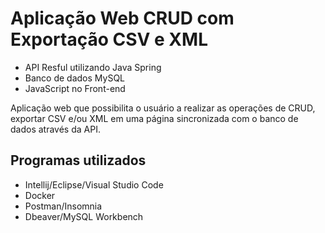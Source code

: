 # Aplicação Web CRUD com Exportação CSV e XML
* API Resful utilizando Java Spring
* Banco de dados MySQL
* JavaScript no Front-end

Aplicação web que possibilita o usuário a realizar as operações de CRUD, exportar CSV e/ou XML em uma página sincronizada com o banco de dados através da API.

## Programas utilizados
* Intellij/Eclipse/Visual Studio Code
* Docker
* Postman/Insomnia
* Dbeaver/MySQL Workbench
